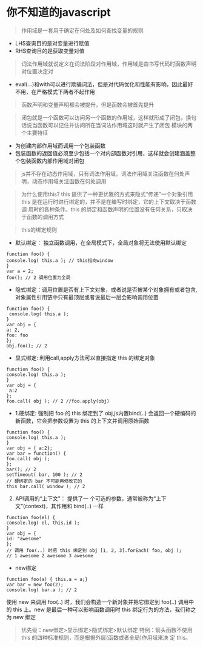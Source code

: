 # 你不知道的javascript

> 作用域是一套用于确定在何处及如何查找变量的规则
  * LHS查询目的是对变量进行赋值
  * RHS查询目的是获取变量对值
 
> 词法作用域就说定义在词法阶段对作用域，作用域是由书写代码时函数声明对位置决定对
  * eval(...)和with可以进行欺骗词法，但是对代码优化和性能有影响，因此最好不用，在严格模式下两者不起作用
 
> 函数声明和变量声明都会被提升，但是函数会被首先提升

> 闭包就是一个函数可以访问另一个函数的作用域，这样就形成了闭包，换句话说当函数可以记住并访问所在当词法作用域这时就产生了闭包
> 模块的两个主要特征
 * 为创建内部作用域而调用一个包装函数
 * 包装函数的返回值必须至少包括一个对内部函数对引用，这样就会创建涵盖整个包装函数内部作用域对闭包
 
> js并不存在动态作用域，只有词法作用域，词法作用域关注函数在何处声明，动态作用域关注函数在何处调用

>  为什么使用this? this 提供了一种更优雅的方式来隐式“传递”一个对象引用
>this 是在运行时进行绑定的，并不是在编写时绑定，它的上下文取决于函数调 用时的各种条件。this 的绑定和函数声明的位置没有任何关系，只取决于函数的调用方式

> this的绑定规则
 * 默认绑定： 独立函数调用，在全局模式下，全局对象将无法使用默认绑定
 ```
 function foo() {
 console.log( this.a ); // this指向window
 }
 var a = 2; 
 foo(); // 2 调用位置为全局
 ```
 * 隐式绑定：调用位置是否有上下文对象，或者说是否被某个对象拥有或者包含,对象属性引用链中只有最顶层或者说最后一层会影响调用位置
 ```
 function foo() {
  console.log( this.a );
 }
var obj = {
 a: 2,
 foo: foo 
};
obj.foo(); // 2
 ```
 * 显式绑定: 利用call,apply方法可以直接指定 this 的绑定对象
 ```
 function foo() {
 console.log( this.a );
 }
var obj = {
  a:2
 };
foo.call( obj ); // 2 //foo.apply(obj)
 ```
  - 1.硬绑定: 强制把 foo 的 this 绑定到了 obj,js内置bind(..) 会返回一个硬编码的新函数，它会把参数设置为 this 的上下文并调用原始函数
 ```
 function foo() {
 console.log( this.a );
}
var obj = { a:2};
var bar = function() {
foo.call( obj );
};
 bar(); // 2
setTimeout( bar, 100 ); // 2
// 硬绑定的 bar 不可能再修改它的
this bar.call( window ); // 2
```
 2. API调用的“上下文”： 提供了一 个可选的参数，通常被称为“上下文”(context)，其作用和 bind(..) 一样
 ```
 function foo(el) {
console.log( el, this.id );
}
var obj = {
id: "awesome"
};
// 调用 foo(..) 时把 this 绑定到 obj [1, 2, 3].forEach( foo, obj );
// 1 awesome 2 awesome 3 awesome
```
 * new绑定
 ```
 function foo(a) { this.a = a;}
var bar = new foo(2); 
console.log( bar.a ); // 2
```
使用 new 来调用 foo(..) 时，我们会构造一个新对象并把它绑定到 foo(..) 调用中的 this 上。new 是最后一种可以影响函数调用时 this 绑定行为的方法，我们称之为 new 绑定

> 优先级：new绑定>显示绑定>隐式绑定>默认绑定
> 特例：箭头函数不使用 this 的四种标准规则，而是根据外层(函数或者全局)作用域来决 定 this。
 
 
 
 
 
 
 
 
 
 
 
 
